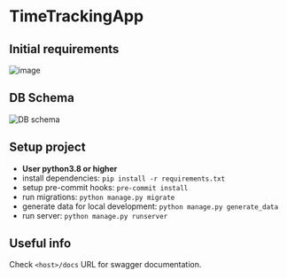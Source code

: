 # TimeTrackingApp
## Initial requirements
![image](https://user-images.githubusercontent.com/49648818/184544936-e7d719e3-be51-4d86-81d8-e3386622a099.png)
## DB Schema
![DB schema](https://user-images.githubusercontent.com/49648818/184548398-75c99aec-7024-4bfa-a088-ec95765cd82b.jpg)
## Setup project
- **User python3.8 or higher**
- install dependencies: `pip install -r requirements.txt`
- setup pre-commit hooks: `pre-commit install`
- run migrations: `python manage.py migrate`
- generate data for local development: `python manage.py generate_data`
- run server: `python manage.py runserver`
## Useful info
Check `<host>/docs` URL for swagger documentation.
